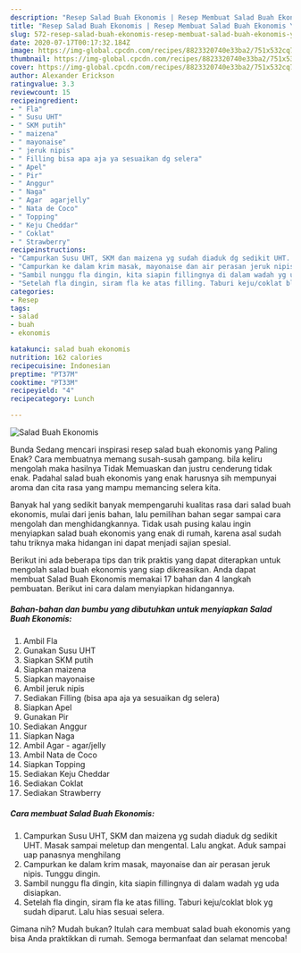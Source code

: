 ```yaml
---
description: "Resep Salad Buah Ekonomis | Resep Membuat Salad Buah Ekonomis Yang Enak Dan Lezat"
title: "Resep Salad Buah Ekonomis | Resep Membuat Salad Buah Ekonomis Yang Enak Dan Lezat"
slug: 572-resep-salad-buah-ekonomis-resep-membuat-salad-buah-ekonomis-yang-enak-dan-lezat
date: 2020-07-17T00:17:32.184Z
image: https://img-global.cpcdn.com/recipes/8823320740e33ba2/751x532cq70/salad-buah-ekonomis-foto-resep-utama.jpg
thumbnail: https://img-global.cpcdn.com/recipes/8823320740e33ba2/751x532cq70/salad-buah-ekonomis-foto-resep-utama.jpg
cover: https://img-global.cpcdn.com/recipes/8823320740e33ba2/751x532cq70/salad-buah-ekonomis-foto-resep-utama.jpg
author: Alexander Erickson
ratingvalue: 3.3
reviewcount: 15
recipeingredient:
- " Fla"
- " Susu UHT"
- " SKM putih"
- " maizena"
- " mayonaise"
- " jeruk nipis"
- " Filling bisa apa aja ya sesuaikan dg selera"
- " Apel"
- " Pir"
- " Anggur"
- " Naga"
- " Agar  agarjelly"
- " Nata de Coco"
- " Topping"
- " Keju Cheddar"
- " Coklat"
- " Strawberry"
recipeinstructions:
- "Campurkan Susu UHT, SKM dan maizena yg sudah diaduk dg sedikit UHT. Masak sampai meletup dan mengental. Lalu angkat. Aduk sampai uap panasnya menghilang"
- "Campurkan ke dalam krim masak, mayonaise dan air perasan jeruk nipis. Tunggu dingin."
- "Sambil nunggu fla dingin, kita siapin fillingnya di dalam wadah yg uda disiapkan."
- "Setelah fla dingin, siram fla ke atas filling. Taburi keju/coklat blok yg sudah diparut. Lalu hias sesuai selera."
categories:
- Resep
tags:
- salad
- buah
- ekonomis

katakunci: salad buah ekonomis 
nutrition: 162 calories
recipecuisine: Indonesian
preptime: "PT37M"
cooktime: "PT33M"
recipeyield: "4"
recipecategory: Lunch

---
```



![Salad Buah Ekonomis](https://img-global.cpcdn.com/recipes/8823320740e33ba2/751x532cq70/salad-buah-ekonomis-foto-resep-utama.jpg)

Bunda Sedang mencari inspirasi resep salad buah ekonomis yang Paling Enak? Cara membuatnya memang susah-susah gampang. bila keliru mengolah maka hasilnya Tidak Memuaskan dan justru cenderung tidak enak. Padahal salad buah ekonomis yang enak harusnya sih mempunyai aroma dan cita rasa yang mampu memancing selera kita.



Banyak hal yang sedikit banyak mempengaruhi kualitas rasa dari salad buah ekonomis, mulai dari jenis bahan, lalu pemilihan bahan segar sampai cara mengolah dan menghidangkannya. Tidak usah pusing kalau ingin menyiapkan salad buah ekonomis yang enak di rumah, karena asal sudah tahu triknya maka hidangan ini dapat menjadi sajian spesial.


Berikut ini ada beberapa tips dan trik praktis yang dapat diterapkan untuk mengolah salad buah ekonomis yang siap dikreasikan. Anda dapat membuat Salad Buah Ekonomis memakai 17 bahan dan 4 langkah pembuatan. Berikut ini cara dalam menyiapkan hidangannya.

<!--inarticleads1-->

##### Bahan-bahan dan bumbu yang dibutuhkan untuk menyiapkan Salad Buah Ekonomis:

1. Ambil  Fla
1. Gunakan  Susu UHT
1. Siapkan  SKM putih
1. Siapkan  maizena
1. Siapkan  mayonaise
1. Ambil  jeruk nipis
1. Sediakan  Filling (bisa apa aja ya sesuaikan dg selera)
1. Siapkan  Apel
1. Gunakan  Pir
1. Sediakan  Anggur
1. Siapkan  Naga
1. Ambil  Agar - agar/jelly
1. Ambil  Nata de Coco
1. Siapkan  Topping
1. Sediakan  Keju Cheddar
1. Sediakan  Coklat
1. Sediakan  Strawberry




<!--inarticleads2-->

##### Cara membuat Salad Buah Ekonomis:

1. Campurkan Susu UHT, SKM dan maizena yg sudah diaduk dg sedikit UHT. Masak sampai meletup dan mengental. Lalu angkat. Aduk sampai uap panasnya menghilang
1. Campurkan ke dalam krim masak, mayonaise dan air perasan jeruk nipis. Tunggu dingin.
1. Sambil nunggu fla dingin, kita siapin fillingnya di dalam wadah yg uda disiapkan.
1. Setelah fla dingin, siram fla ke atas filling. Taburi keju/coklat blok yg sudah diparut. Lalu hias sesuai selera.




Gimana nih? Mudah bukan? Itulah cara membuat salad buah ekonomis yang bisa Anda praktikkan di rumah. Semoga bermanfaat dan selamat mencoba!
